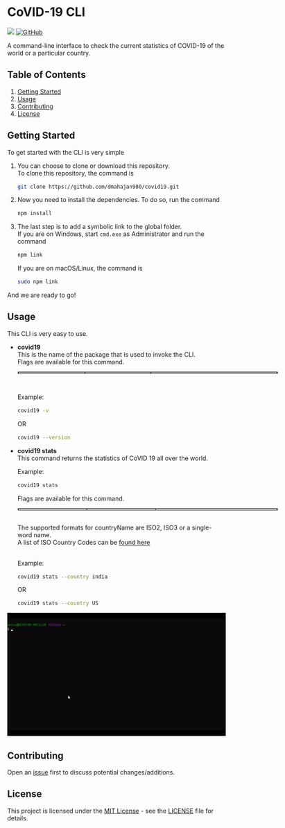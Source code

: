 # CoVID-19 CLI

<img src="https://badges.frapsoft.com/os/v1/open-source.png?v=103"> <a href="LICENSE"><img alt="GitHub" src="https://img.shields.io/github/license/dmahajan980/covid19"></a>

A command-line interface to check the current statistics of COVID-19 of the world or a particular country.

## Table of Contents

1.  [Getting Started](#getting-started)
2.  [Usage](#usage)
3.  [Contributing](#contributing")
4.  [License](#license)

## Getting Started

To get started with the CLI is very simple

1.  You can choose to clone or download this repository.  
    To clone this repository, the command is  

    ```bash
    git clone https://github.com/dmahajan980/covid19.git
    ```

2.   Now you need to install the dependencies. To do so, run the command
      ```bash
      npm install
      ```

3.   The last step is to add a symbolic link to the global folder.  
    If you are on Windows, start `cmd.exe` as Administrator and run the command
      ```bash
      npm link
      ```
      If you are on macOS/Linux, the command is
      ```bash
      sudo npm link
      ```

And we are ready to go!

## Usage

This CLI is very easy to use.

*   **covid19**  
    This is the name of the package that is used to invoke the CLI.  
    Flags are available for this command.  

    <table style="height: 5px; width: 600px;" border="black">

    <tbody>

    <tr style="border-color: black;">

    <td style="width: 150px; text-align: center; border-color: black;"><span style="text-decoration: underline;">flag</span></td>

    <td style="width: 150px; text-align: center; border-color: black;"><span style="text-decoration: underline;">alias</span></td>

    <td style="width: 300px; text-align: center;  border-color: black;"><span style="text-decoration: underline;">description</span></td>

    </tr>

    <tr>

    <td style="width: 150px; text-align: center; border-color: black;">--version</td>

    <td style="width: 150px; text-align: center; border-color: black;">-v</td>

    <td style="width: 300px; text-align: center; border-color: black;">Display the current version of the program</td>

    </tr>

    </tbody>

    </table>
    <br/>

    Example:
    ```bash
    covid19 -v
    ```
    OR
    ```bash
    covid19 --version
    ```

*   **covid19 stats**  
    This command returns the statistics of CoVID 19 all over the world.

    Example:
    ```bash
    covid19 stats
    ```

    Flags are available for this command.  

    <table style="height: 5px; width: 600px;" border="black">

    <tbody>

    <tr style="border-color: black;">

    <td style="width: 150px; text-align: center; border-color: black;"><span style="text-decoration: underline;">flag</span></td>

    <td style="width: 150px; text-align: center; border-color: black;"><span style="text-decoration: underline;">alias</span></td>

    <td style="width: 300px; text-align: center;  border-color: black;"><span style="text-decoration: underline;">description</span></td>

    </tr>

    <tr>

    <td style="width: 150px; text-align: center; border-color: black;">--country<br/> &ltcountryName&gt</td>

    <td style="width: 150px; text-align: center; border-color: black;">-c &ltcountryName&gt</td>

    <td style="width: 300px; text-align: center; border-color: black;">Display statistics for a particular country</td>

    </tr>

    </tbody>

    </table>
    <br/>
    The supported formats for countryName are ISO2, ISO3 or a single-word name.
    <br/>
    A list of ISO Country Codes can be <a href="https://www.iban.com/country-codes" target="_blank">found here</a>
    <br/><br/>

    Example:
    ```bash
    covid19 stats --country india
    ```
    OR
    ```bash
    covid19 stats --country US
    ```

![example commands](readme-assets/example.gif)

## Contributing

Open an [issue](https://github.com/dmahajan980/covid19/issues) first to discuss potential changes/additions.


## License

This project is licensed under the [MIT License](https://opensource.org/licenses/MIT) - see the [LICENSE](https://github.com/dmahajan980/covid19-cli/blob/master/LICENSE) file for details.